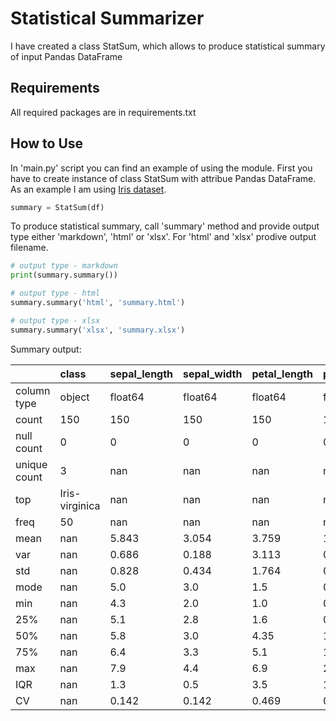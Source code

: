 # Statistical Summarizer
I have created a class StatSum, which allows to produce statistical summary of input Pandas DataFrame 

## Requirements
All required packages are in requirements.txt

## How to Use
In 'main.py' script you can find an example of using the module.
First you have to create instance of class StatSum with attribue Pandas DataFrame. 
As an example I am using [Iris dataset](https://archive.ics.uci.edu/ml/datasets/iris).
```python
summary = StatSum(df)
```
To produce statistical summary, call 'summary' method and provide output type either 'markdown', 'html' or 'xlsx'.
For 'html' and 'xlsx' prodive output filename.
```python
# output type - markdown
print(summary.summary())

# output type - html
summary.summary('html', 'summary.html')

# output type - xlsx
summary.summary('xlsx', 'summary.xlsx')
```
Summary output:

|              | class          | sepal_length   | sepal_width   | petal_length   | petal_width   |
|:-------------|:---------------|:---------------|:--------------|:---------------|:--------------|
| column type  | object         | float64        | float64       | float64        | float64       |
| count        | 150            | 150            | 150           | 150            | 150           |
| null count   | 0              | 0              | 0             | 0              | 0             |
| unique count | 3              | nan            | nan           | nan            | nan           |
| top          | Iris-virginica | nan            | nan           | nan            | nan           |
| freq         | 50             | nan            | nan           | nan            | nan           |
| mean         | nan            | 5.843          | 3.054         | 3.759          | 1.199         |
| var          | nan            | 0.686          | 0.188         | 3.113          | 0.582         |
| std          | nan            | 0.828          | 0.434         | 1.764          | 0.763         |
| mode         | nan            | 5.0            | 3.0           | 1.5            | 0.2           |
| min          | nan            | 4.3            | 2.0           | 1.0            | 0.1           |
| 25%          | nan            | 5.1            | 2.8           | 1.6            | 0.3           |
| 50%          | nan            | 5.8            | 3.0           | 4.35           | 1.3           |
| 75%          | nan            | 6.4            | 3.3           | 5.1            | 1.8           |
| max          | nan            | 7.9            | 4.4           | 6.9            | 2.5           |
| IQR          | nan            | 1.3            | 0.5           | 3.5            | 1.5           |
| CV           | nan            | 0.142          | 0.142         | 0.469          | 0.637         |
